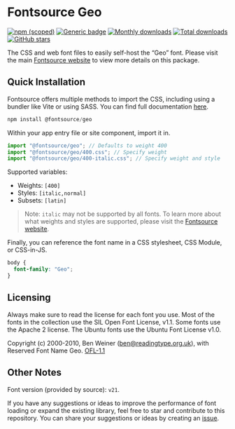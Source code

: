 # Fontsource Geo

[![npm (scoped)](https://img.shields.io/npm/v/@fontsource/geo?color=brightgreen)](https://www.npmjs.com/package/@fontsource/geo) [![Generic badge](https://img.shields.io/badge/fontsource-passing-brightgreen)](https://github.com/fontsource/fontsource) [![Monthly downloads](https://badgen.net/npm/dm/@fontsource/geo)](https://github.com/fontsource/fontsource) [![Total downloads](https://badgen.net/npm/dt/@fontsource/geo)](https://github.com/fontsource/fontsource) [![GitHub stars](https://img.shields.io/github/stars/fontsource/fontsource.svg?style=social&label=Star)](https://github.com/fontsource/fontsource/stargazers)

The CSS and web font files to easily self-host the “Geo” font. Please visit the main [Fontsource website](https://fontsource.org/fonts/geo) to view more details on this package.

## Quick Installation

Fontsource offers multiple methods to import the CSS, including using a bundler like Vite or using SASS. You can find full documentation [here](https://fontsource.org/docs/getting-started/introduction).

```javascript
npm install @fontsource/geo
```

Within your app entry file or site component, import it in.

```javascript
import "@fontsource/geo"; // Defaults to weight 400
import "@fontsource/geo/400.css"; // Specify weight
import "@fontsource/geo/400-italic.css"; // Specify weight and style
```

Supported variables:
- Weights: `[400]`
- Styles: `[italic,normal]`
- Subsets: `[latin]`

> Note: `italic` may not be supported by all fonts. To learn more about what weights and styles are supported, please visit the [Fontsource website](https://fontsource.org/fonts/geo).

Finally, you can reference the font name in a CSS stylesheet, CSS Module, or CSS-in-JS.

```css
body {
  font-family: "Geo";
}
```

## Licensing
Always make sure to read the license for each font you use. Most of the fonts in the collection use the SIL Open Font License, v1.1. Some fonts use the Apache 2 license. The Ubuntu fonts use the Ubuntu Font License v1.0.

Copyright (c) 2000-2010, Ben Weiner (ben@readingtype.org.uk), with Reserved Font Name Geo.
[OFL-1.1](http://scripts.sil.org/OFL)

## Other Notes
Font version (provided by source): `v21`.

If you have any suggestions or ideas to improve the performance of font loading or expand the existing library, feel free to star and contribute to this repository. You can share your suggestions or ideas by creating an [issue](https://github.com/fontsource/fontsource/issues).